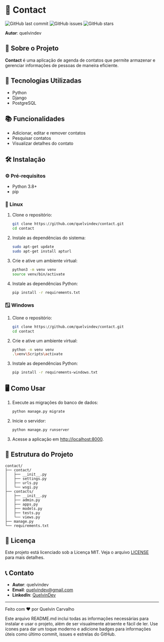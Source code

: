 
# 📇 Contact

![GitHub last commit](https://img.shields.io/github/last-commit/quelvindev/contact)
![GitHub issues](https://img.shields.io/github/issues/quelvindev/contact)
![GitHub stars](https://img.shields.io/github/stars/quelvindev/contact?style=social)

**Autor**: quelvindev

## 📝 Sobre o Projeto
**Contact** é uma aplicação de agenda de contatos que permite armazenar e gerenciar informações de pessoas de maneira eficiente.

## 🚀 Tecnologias Utilizadas
- Python
- Django
- PostgreSQL

## 📚 Funcionalidades
- Adicionar, editar e remover contatos
- Pesquisar contatos
- Visualizar detalhes do contato

## 🛠️ Instalação

### ⚙️ Pré-requisitos
- Python 3.8+
- pip

### 🐧 Linux

1. Clone o repositório:
   ```bash
   git clone https://github.com/quelvindev/contact.git
   cd contact
   ```

2. Instale as dependências do sistema:
   ```bash
   sudo apt-get update
   sudo apt-get install apturl
   ```

3. Crie e ative um ambiente virtual:
   ```bash
   python3 -m venv venv
   source venv/bin/activate
   ```

4. Instale as dependências Python:
   ```bash
   pip install -r requirements.txt
   ```

### 🪟 Windows

1. Clone o repositório:
   ```bash
   git clone https://github.com/quelvindev/contact.git
   cd contact
   ```

2. Crie e ative um ambiente virtual:
   ```bash
   python -m venv venv
   .\venv\Scripts\activate
   ```

3. Instale as dependências Python:
   ```bash
   pip install -r requirements-windows.txt
   ```

## 🖥️ Como Usar

1. Execute as migrações do banco de dados:
   ```bash
   python manage.py migrate
   ```

2. Inicie o servidor:
   ```bash
   python manage.py runserver
   ```

3. Acesse a aplicação em [http://localhost:8000](http://localhost:8000).

## 📂 Estrutura do Projeto
```plaintext
contact/
├── contact/
│   ├── __init__.py
│   ├── settings.py
│   ├── urls.py
│   └── wsgi.py
├── contacts/
│   ├── __init__.py
│   ├── admin.py
│   ├── apps.py
│   ├── models.py
│   ├── tests.py
│   └── views.py
├── manage.py
└── requirements.txt
```

## 📄 Licença
Este projeto está licenciado sob a Licença MIT. Veja o arquivo [LICENSE](LICENSE) para mais detalhes.

## 📞 Contato
- **Autor**: quelvindev
- **Email**: quelvindev@gmail.com
- **LinkedIn**: [QuelvinDev](https://www.linkedin.com/in/quelvincarvalho/)

---

Feito com ❤️ por Quelvin Carvalho 


Este arquivo README.md inclui todas as informações necessárias para instalar e usar o projeto, além de ser visualmente atraente e fácil de ler. Use ícones para dar um toque moderno e adicione badges para informações úteis como último commit, issues e estrelas do GitHub.